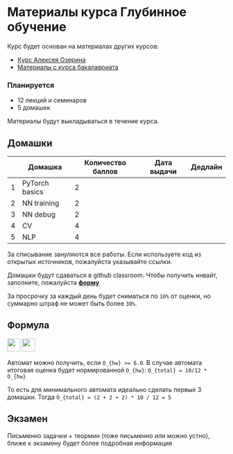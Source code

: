 # Материалы курса Глубинное обучение

Курс будет основан на материалах других курсов:
* [Курс Алексея Озерина]( https://github.com/m12sl/dl-hse-2021)
* [Материалы с курса бакалавриата](https://github.com/aosokin/dl_cshse_ami/tree/master/2021-fall/homeworks_small)

### Планируется

* 12 лекций и семинаров
* 5 домашек

Материалы будут выкладываться в течение курса.

## Домашки

|   | Домашка        | Количество баллов | Дата выдачи | Дедлайн |
|---|----------------|-------------------|-------------|---------|
| 1 | PyTorch basics | 2                 |             |         |
| 2 | NN training    | 2                 |             |         |
| 3 | NN debug       | 2                 |             |         |
| 4 | CV             | 4                 |             |         |
| 5 | NLP            | 4                 |             |         |

За списывание зануляются все работы. Если используете код из открытых источников, пожалуйста указывайте ссылки.

Домашки будут сдаваться в github classroom. Чтобы получить инвайт, заполните, пожалуйста [**форму**](https://docs.google.com/forms/d/e/1FAIpQLScE3EKAA5Yo8IkWDumVdnVtleb3551ujli9wFpZMK_MINseKA/viewform?usp=sf_link)

За просрочку за каждый день будет сниматься по `10%` от оценки, но суммарно штраф не может быть более `30%`.

## Формула

<img src="https://render.githubusercontent.com/render/math?math=O_%7Bhw%7D%20%3D%20%5Csum_i%20O_%7Bhw_i%7D" height=30>
<img src="https://render.githubusercontent.com/render/math?math=O_%7Btotal%7D%20%3D%200.7%20*%20%5Cfrac%2010%2012%20O_%7Bhw%7D%20%2B%200.3%20*%20O_%7Bexam%7D" height=30>

Автомат можно получить, если `O_{hw} >= 6.0`. В случае автомата итоговая оценка будет нормированной `O_{hw}`: `O_{total} = 10/12 * O_{hw}`

То есть для минимального автомата идеально сделать первые 3 домашки. Тогда `O_{total} = (2 + 2 + 2) * 10 / 12 = 5`

## Экзамен
Письменно задачки + теормин (тоже письменно или можно устно), ближе к экзамену будет более подробная информация
